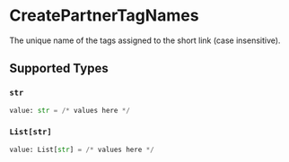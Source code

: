 # CreatePartnerTagNames

The unique name of the tags assigned to the short link (case insensitive).


## Supported Types

### `str`

```python
value: str = /* values here */
```

### `List[str]`

```python
value: List[str] = /* values here */
```

